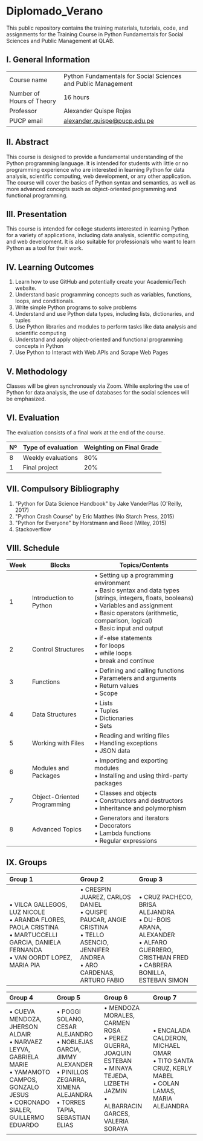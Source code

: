 # Diplomado_Verano

This public repository contains the training materials, tutorials, code, and assignments for the Training Course in Python Fundamentals for Social Sciences and Public Management at QLAB.

## I. General Information

|  | | 
|:-------------------|---|
| Course name | Python Fundamentals for Social Sciences and Public Management | 
| Number of Hours of Theory | 16 hours |
| Professor | Alexander Quispe Rojas |
| PUCP email | alexander.quispe@pucp.edu.pe |


## II. Abstract

This course is designed to provide a fundamental understanding of the Python programming language. It is intended for students with little or no programming experience who are interested in learning Python for data analysis, scientific computing, web development, or any other application. The course will cover the basics of Python syntax and semantics, as well as more advanced concepts such as object-oriented programming and functional programming.

## III. Presentation

This course is intended for college students interested in learning Python for a variety of applications, including data analysis, scientific computing, and web development. It is also suitable for professionals who want to learn Python as a tool for their work.

## IV. Learning Outcomes

1.	Learn how to use GitHub and potentially create your Academic/Tech website.
2.	Understand basic programming concepts such as variables, functions, loops, and conditionals.
3.	Write simple Python programs to solve problems
4.	Understand and use Python data types, including lists, dictionaries, and tuples
5.	Use Python libraries and modules to perform tasks like data analysis and scientific computing
6.	Understand and apply object-oriented and functional programming concepts in Python
7.	Use Python to Interact with Web APIs and Scrape Web Pages

## V. Methodology

Classes will be given synchronously via Zoom. While exploring the use of Python for data analysis, the use of databases for the social sciences will be emphasized.

## VI. Evaluation

The evaluation consists of a final work at the end of the course.

| Nº | Type of evaluation | Weighting on Final Grade |
|:-------------------|---| ---|
| 8 | Weekly evaluations | 80% |
| 1 | Final project | 20%|

## VII. Compulsory Bibliography

1.	"Python for Data Science Handbook" by Jake VanderPlas (O'Reilly, 2017) 
2.	"Python Crash Course" by Eric Matthes (No Starch Press, 2015) 
3.	"Python for Everyone" by Horstmann and Reed (Wiley, 2015)
4.	Stackoverflow

## VIII. Schedule

| Week | Blocks | Topics/Contents |
|:-------------------|---|---|
| 1 | Introduction to Python | • Setting up a programming environment <br> • Basic syntax and data types (strings, integers, floats, booleans) <br> • Variables and assignment <br> • Basic operators (arithmetic, comparison, logical) <br> • Basic input and output |
| 2 | Control Structures | • if-else statements <br> • for loops <br> • while loops <br> • break and continue |
| 3 | Functions |  • Defining and calling functions <br> • Parameters and arguments <br> • Return values <br> • Scope |
| 4 | Data Structures | • Lists <br> • Tuples <br> • Dictionaries <br> • Sets |
| 5 | Working with Files | •	Reading and writing files <br> •	Handling exceptions <br> •	JSON data |
| 6 | Modules and Packages | •	Importing and exporting modules <br> •	Installing and using third-party packages |
| 7 | Object-Oriented Programming |•	Classes and objects <br> •	Constructors and destructors <br> •	Inheritance and polymorphism |
| 8 | Advanced Topics | •	Generators and iterators <br> •	Decorators <br> •	Lambda functions <br> •	Regular expressions |

## IX. Groups

| Group 1 | Group 2 | Group 3 |
|:---|:---|:---|
| • VILCA GALLEGOS, LUZ NICOLE <br> • ARANDA FLORES, PAOLA CRISTINA <br> • MARTUCCELLI GARCIA, DANIELA FERNANDA <br> • VAN OORDT LOPEZ, MARIA PIA | • CRESPIN JUAREZ, CARLOS DANIEL <br> • QUISPE PAUCAR, ANGIE CRISTINA <br> • TELLO ASENCIO, JENNIFER ANDREA <br> • ARO CARDENAS, ARTURO FABIO | <br> • CRUZ PACHECO, BRISA ALEJANDRA <br> • DU-BOIS ARANA, ALEXANDER <br> • ALFARO GUERRERO, CRISTHIAN FRED <br> • CABRERA BONILLA, ESTEBAN SIMON |



| Group 4 | Group 5 | Group 6 | Group 7 |
|:---|:---|:---|:---|
| • CUEVA MENDOZA, JHERSON ALDAIR <br> • NARVAEZ LEYVA, GABRIELA MARIE <br> • YAMAMOTO CAMPOS, GONZALO JESUS <br> • CORONADO SIALER, GUILLERMO EDUARDO | • POGGI SOLANO, CESAR ALEJANDRO <br> • NOBLEJAS GARCIA, JIMMY ALEXANDER <br> • PINILLOS ZEGARRA, XIMENA ALEJANDRA <br> • TORRES TAPIA, SEBASTIAN ELIAS | • MENDOZA MORALES, CARMEN ROSA <br> • PEREZ GUERRA, JOAQUIN ESTEBAN <br> • MINAYA TEJEDA, LIZBETH JAZMIN <br> • ALBARRACIN GARCES, VALERIA SORAYA |• ENCALADA CALDERON, MICHAEL OMAR <br> • TITO SANTA CRUZ, KERLY MABEL <br> • COLAN LAMAS, MARIA ALEJANDRA |





